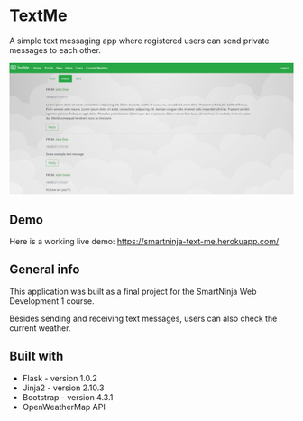 # TextMe
A simple text messaging app where registered users can send private messages to each other.

![Example screenshot](./static/img/TextMe_screenshot.png)

## Demo
Here is a working live demo: https://smartninja-text-me.herokuapp.com/

## General info
This application was built as a final project for the SmartNinja Web Development 1 course. 

Besides sending and receiving text messages, users can also check the current weather.

## Built with
* Flask - version 1.0.2
* Jinja2 - version 2.10.3
* Bootstrap - version 4.3.1
* OpenWeatherMap API 
